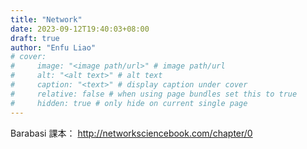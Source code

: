 ```yaml
---
title: "Network"
date: 2023-09-12T19:40:03+08:00
draft: true
author: "Enfu Liao"
# cover:
#     image: "<image path/url>" # image path/url
#     alt: "<alt text>" # alt text
#     caption: "<text>" # display caption under cover
#     relative: false # when using page bundles set this to true
#     hidden: true # only hide on current single page
---
```


Barabasi 課本：
http://networksciencebook.com/chapter/0